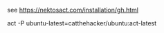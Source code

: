 see https://nektosact.com/installation/gh.html

act -P ubuntu-latest=catthehacker/ubuntu:act-latest
